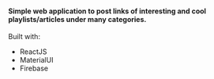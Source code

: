 #### Simple web application to post links of interesting and cool playlists/articles under many categories.

Built with:
- ReactJS
- MaterialUI
- Firebase

